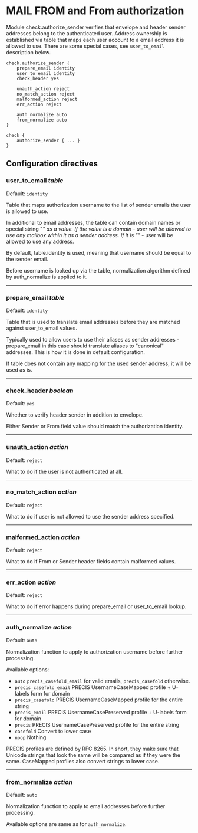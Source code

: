 # MAIL FROM and From authorization

Module check.authorize_sender verifies that envelope and header sender addresses belong
to the authenticated user. Address ownership is established via table
that maps each user account to a email address it is allowed to use.
There are some special cases, see `user_to_email` description below.

```
check.authorize_sender {
    prepare_email identity
    user_to_email identity
    check_header yes

    unauth_action reject
    no_match_action reject
    malformed_action reject
    err_action reject

    auth_normalize auto
    from_normalize auto
}
```
```
check {
    authorize_sender { ... }
}
```

## Configuration directives

### user_to_email _table_
Default: `identity`

Table that maps authorization username to the list of sender emails
the user is allowed to use.

In additional to email addresses, the table can contain domain names or
special string "*" as a value. If the value is a domain - user
will be allowed to use any mailbox within it as a sender address.
If it is "*" - user will be allowed to use any address.

By default, table.identity is used, meaning that username should
be equal to the sender email.

Before username is looked up via the table, normalization algorithm
defined by auth_normalize is applied to it.

---

### prepare_email _table_
Default: `identity`

Table that is used to translate email addresses before they
are matched against user_to_email values.

Typically used to allow users to use their aliases as sender
addresses - prepare_email in this case should translate
aliases to "canonical" addresses. This is how it is
done in default configuration.

If table does not contain any mapping for the used sender
address, it will be used as is.

---

### check_header _boolean_
Default: `yes`

Whether to verify header sender in addition to envelope.

Either Sender or From field value should match the
authorization identity.

---

### unauth_action _action_
Default: `reject`

What to do if the user is not authenticated at all.

---

### no_match_action _action_
Default: `reject`

What to do if user is not allowed to use the sender address specified.

---

### malformed_action _action_
Default: `reject`

What to do if From or Sender header fields contain malformed values.

---

### err_action _action_
Default: `reject`

What to do if error happens during prepare_email or user_to_email lookup.

---

### auth_normalize _action_
Default: `auto`

Normalization function to apply to authorization username before
further processing.

Available options:

- `auto`                    `precis_casefold_email` for valid emails, `precis_casefold` otherwise.
- `precis_casefold_email`   PRECIS UsernameCaseMapped profile + U-labels form for domain
- `precis_casefold`         PRECIS UsernameCaseMapped profile for the entire string
- `precis_email`            PRECIS UsernameCasePreserved profile + U-labels form for domain
- `precis`                  PRECIS UsernameCasePreserved profile for the entire string
- `casefold`                Convert to lower case
- `noop`                    Nothing

PRECIS profiles are defined by RFC 8265. In short, they make sure
that Unicode strings that look the same will be compared as if they were
the same. CaseMapped profiles also convert strings to lower case.

---

### from_normalize _action_
Default: `auto`

Normalization function to apply to email addresses before
further processing.

Available options are same as for `auth_normalize`.
